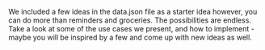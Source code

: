 We included a few ideas in the data.json file as a starter idea however, you can do more than reminders and groceries. The possibilities are endless. Take a look at some of the use cases we present, and how to implement - maybe you will be inspired by a few and come up with new ideas as well.